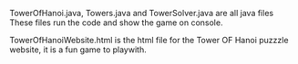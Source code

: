 TowerOfHanoi.java, Towers.java and TowerSolver.java are all java files
These files run the code and show the game on console.

TowerOfHanoiWebsite.html is the html file for the Tower OF Hanoi puzzzle
website, it is a fun game to playwith. 
